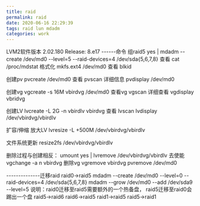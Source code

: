 ```yaml
---
title: raid
permalink: raid
date: 2020-06-16 22:29:39
tags: raid lun mdadm
categories: work
---
```


LVM2软件版本 2.02.180 Release: 8.e17
------命令
组raid5
yes | mdadm --create /dev/md0 --level=5 --raid-devices=4 /dev/sda{5,6,7,8}
查看
cat /proc/mdstat
格式化
mkfs.ext4 /dev/md0
查看
blkid

创建pv
pvcreate /dev/md0
查看
pvscan
详细信息
pvdisplay /dev/md0

创建vg
vgcreate -s 16M vbirdvg /dev/md0
查看vg
vgscan
详细查看
vgdisplay vbridvg

创建LV
lvcreate -L 2G -n vbirdlv vbirdvg
查看
lvscan
lvdisplay /dev/vbirdvg/vbirdlv

扩容/伸缩
放大LV
lvresize -L +500M /dev/vbirdvg/vbirdlv

文件系统更新
resize2fs /dev/vbirdvg/vbirdlv

删除过程与创建相反：
umount
yes | lvremove /dev/vbirdvg/vbirdlv
去使能
vgchange -a n vbirdvg
删除vg
vgremove vbirdvg
pvremove /dev/md0

--------------迁移raid
raid0->raid5
mdadm --create /dev/md0 --level=0 --raid-devices=4 /dev/sda{5,6,7,8}
mdadm --grow /dev/md0 --add /dev/sda9 --level=5
说明：raid0迁移至raid5需要额外的一个热备盘，
      raid5迁移至raid0会踢出一个盘
      raid5->raid6
      raid6->raid5
      raid1->raid5
      raid5->raid1

